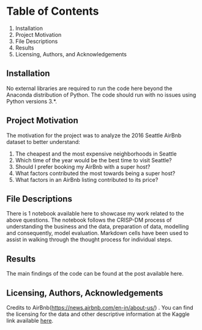 # Table of Contents

1.	Installation
2.	Project Motivation
3.	File Descriptions
4.	Results
5.	Licensing, Authors, and Acknowledgements

## Installation

No external libraries are required to run the code here beyond the Anaconda distribution of Python. The code should run with no issues using Python versions 3.*.

## Project Motivation

The motivation for the project was to analyze the 2016 Seattle AirBnb dataset to better understand:
 1. The cheapest and the most expensive neighborhoods in Seattle
 2. Which time of the year would be the best time to visit Seattle?
 3. Should I prefer booking my AirBnb with a super host?
 4. What factors contributed the most towards being a super host?
 5. What factors in an AirBnb listing contributed to its price?
 
## File Descriptions

There is 1 notebook available here to showcase my work related to the above questions. The notebook follows the CRISP-DM process of understanding the business and the data, preparation of data, modelling and consequently, model evaluation. Markdown cells have been used to assist in walking through the thought process for individual steps.

## Results

The main findings of the code can be found at the post available here.

## Licensing, Authors, Acknowledgements

Credits to AirBnb(https://news.airbnb.com/en-in/about-us/) . You can find the licensing for the data and other descriptive information at the Kaggle link available [here](https://www.kaggle.com/airbnb/seattle/data).
